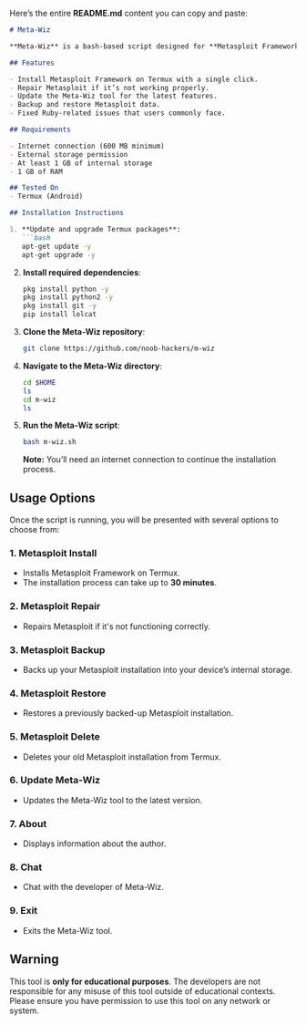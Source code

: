 Here’s the entire **README.md** content you can copy and paste:

```markdown
# Meta-Wiz

**Meta-Wiz** is a bash-based script designed for **Metasploit Framework** users on **Termux**. This tool allows you to easily install, repair, update, and backup Metasploit with just a single click. It works on both **rooted** and **non-rooted** Android devices.

## Features

- Install Metasploit Framework on Termux with a single click.
- Repair Metasploit if it’s not working properly.
- Update the Meta-Wiz tool for the latest features.
- Backup and restore Metasploit data.
- Fixed Ruby-related issues that users commonly face.

## Requirements

- Internet connection (600 MB minimum)
- External storage permission
- At least 1 GB of internal storage
- 1 GB of RAM

## Tested On
- Termux (Android)

## Installation Instructions

1. **Update and upgrade Termux packages**:
   ```bash
   apt-get update -y
   apt-get upgrade -y
   ```

2. **Install required dependencies**:
   ```bash
   pkg install python -y
   pkg install python2 -y
   pkg install git -y
   pip install lolcat
   ```

3. **Clone the Meta-Wiz repository**:
   ```bash
   git clone https://github.com/noob-hackers/m-wiz
   ```

4. **Navigate to the Meta-Wiz directory**:
   ```bash
   cd $HOME
   ls
   cd m-wiz
   ls
   ```

5. **Run the Meta-Wiz script**:
   ```bash
   bash m-wiz.sh
   ```

   **Note:** You’ll need an internet connection to continue the installation process.

## Usage Options

Once the script is running, you will be presented with several options to choose from:

### 1. **Metasploit Install**
   - Installs Metasploit Framework on Termux.
   - The installation process can take up to **30 minutes**.

### 2. **Metasploit Repair**
   - Repairs Metasploit if it's not functioning correctly.

### 3. **Metasploit Backup**
   - Backs up your Metasploit installation into your device’s internal storage.

### 4. **Metasploit Restore**
   - Restores a previously backed-up Metasploit installation.

### 5. **Metasploit Delete**
   - Deletes your old Metasploit installation from Termux.

### 6. **Update Meta-Wiz**
   - Updates the Meta-Wiz tool to the latest version.

### 7. **About**
   - Displays information about the author.

### 8. **Chat**
   - Chat with the developer of Meta-Wiz.

### 9. **Exit**
   - Exits the Meta-Wiz tool.

## Warning

This tool is **only for educational purposes**. The developers are not responsible for any misuse of this tool outside of educational contexts. Please ensure you have permission to use this tool on any network or system.

